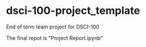 # dsci-100-project_template
End of term team project for DSCI-100

The final repot is "Project Report.ipynb"
